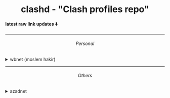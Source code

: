 <h1 align='center'>clashd - "Clash profiles repo"</h1>
<h4>latest raw link updates ⬇️</h4>

---
<h6 align='center'>Personal</h6>
<details>
<summary>wbnet (moslem hakir)</summary>
1dec - https://raw.githubusercontent.com/aiioats/clashd/main/1dec-moslem.yaml?token=GHSAT0AAAAAAB325PC5Q2I72MHKBXAXASK4Y4H2CRQ
</details>

---

<h6 align='center'>Others</h6>
<details>
<summary>azadnet</summary>
13nov - https://raw.githubusercontent.com/AzadNetCH/Clash/main/AzadNet.yml
</details>
